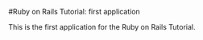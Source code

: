 #Ruby on Rails Tutorial: first application

This is the first application for the Ruby on Rails Tutorial.
